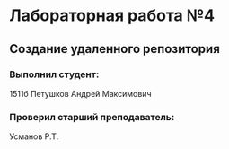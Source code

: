 # Лабораторная работа №4
## Создание удаленного репозитория
### Выполнил студент:
1511б
Петушков Андрей Максимович
### Проверил старший преподаватель:
Усманов Р.Т.
